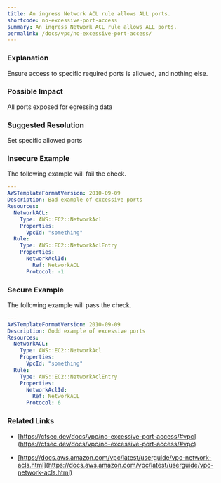 ```yaml
---
title: An ingress Network ACL rule allows ALL ports.
shortcode: no-excessive-port-access
summary: An ingress Network ACL rule allows ALL ports. 
permalink: /docs/vpc/no-excessive-port-access/
---
```


### Explanation

Ensure access to specific required ports is allowed, and nothing else.

### Possible Impact
All ports exposed for egressing data

### Suggested Resolution
Set specific allowed ports


### Insecure Example

The following example will fail the  check.

```yaml
---
AWSTemplateFormatVersion: 2010-09-09
Description: Bad example of excessive ports
Resources:
  NetworkACL:
    Type: AWS::EC2::NetworkAcl
    Properties:
      VpcId: "something"
  Rule:
    Type: AWS::EC2::NetworkAclEntry
    Properties:
      NetworkAclId:
        Ref: NetworkACL
      Protocol: -1

```



### Secure Example

The following example will pass the  check.

```yaml
---
AWSTemplateFormatVersion: 2010-09-09
Description: Godd example of excessive ports
Resources: 
  NetworkACL:
    Type: AWS::EC2::NetworkAcl
    Properties:
      VpcId: "something"
  Rule:
    Type: AWS::EC2::NetworkAclEntry
    Properties:
      NetworkAclId:
        Ref: NetworkACL
      Protocol: 6

```




### Related Links


- [https://cfsec.dev/docs/vpc/no-excessive-port-access/#vpc](https://cfsec.dev/docs/vpc/no-excessive-port-access/#vpc)

- [https://docs.aws.amazon.com/vpc/latest/userguide/vpc-network-acls.html](https://docs.aws.amazon.com/vpc/latest/userguide/vpc-network-acls.html)


